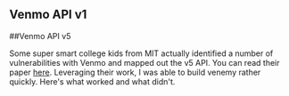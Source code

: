 ## Venmo API v1




##Venmo API v5

Some super smart college kids from MIT actually identified a number of vulnerabilities with Venmo and mapped out the v5 API. You can read their paper [here](https://courses.csail.mit.edu/6.857/2014/files/13-benkraft-jmoldow-mannes-venmo.pdf). Leveraging their work, I was able to build venemy rather quickly. Here's what worked and what didn't.
